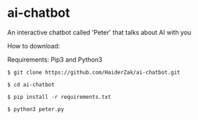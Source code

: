 # ai-chatbot
An interactive chatbot called 'Peter' that talks about AI with you

How to download:

Requirements: Pip3 and Python3
```
$ git clone https://github.com/HaiderZak/ai-chatbot.git

$ cd ai-chatbot

$ pip install -r requirements.txt

$ python3 peter.py

```

